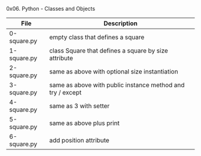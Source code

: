 0x06. Python - Classes and Objects

File | Description
--- | ---
0-square.py | empty class that defines a square
1-square.py | class Square that defines a square by size attribute
2-square.py | same as above with optional size instantiation
3-square.py | same as above with public instance method and try / except
4-square.py | same as 3 with setter
5-square.py | same as above plus print
6-square.py | add position attribute

